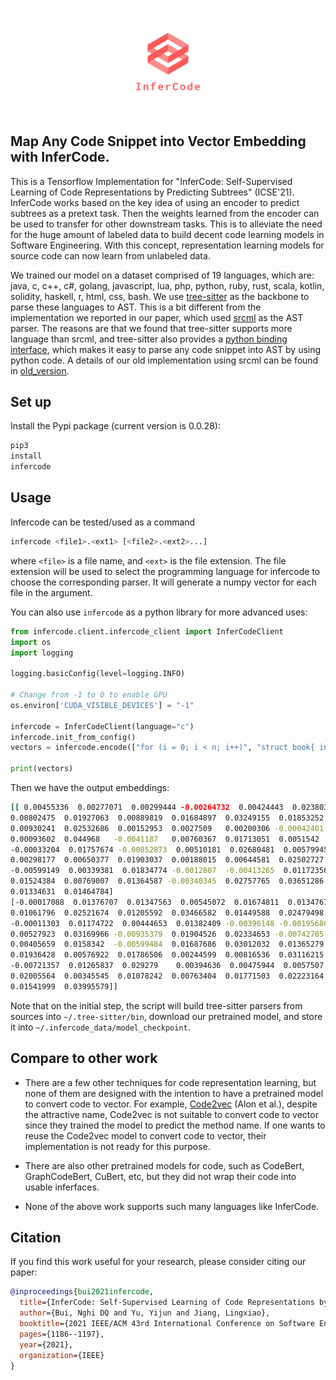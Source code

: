 <p align="center">
    <br>
    <img src="logo/twitter_header_photo_2.png" width="600"/>
    <br>
<p>

## Map Any Code Snippet into Vector Embedding with InferCode.

This is a Tensorflow Implementation for "InferCode: Self-Supervised Learning of Code Representations by Predicting
Subtrees" (ICSE'21). InferCode works based on the key idea of using an encoder to predict subtrees as a pretext task.
Then the weights learned from the encoder can be used to transfer for other downstream tasks. This is to alleviate the
need for the huge amount of labeled data to build decent code learning models in Software Engineering. With this
concept, representation learning models for source code can now learn from unlabeled data.

We trained our model on a dataset comprised of 19 languages, which are: java, c, c++, c#, golang, javascript, lua, php,
python, ruby, rust, scala, kotlin, solidity, haskell, r, html, css, bash. We
use [tree-sitter](https://github.com/tree-sitter/tree-sitter) as the backbone to parse these languages to AST. This is a
bit different from the implementation we reported in our paper, which used [srcml](https://www.srcml.org/) as the AST
parser. The reasons are that we found that tree-sitter supports more language than srcml, and tree-sitter also provides
a [python binding interface](https://github.com/tree-sitter/py-tree-sitter), which makes it easy to parse any code
snippet into AST by using python code. A details of our old implementation using srcml can be found
in [old_version](old_version/).

## Set up

Install the Pypi package (current version is 0.0.28):

```python
pip3
install
infercode
```

## Usage

Infercode can be tested/used as a command

```bash
infercode <file1>.<ext1> [<file2>.<ext2>...]
```

where `<file>` is a file name, and `<ext>` is the file extension. The file extension
will be used to select the programming language for infercode to choose the corresponding
parser. It will generate a numpy vector for each file in the argument.

You can also use `infercode` as a python library for more advanced uses:

```python
from infercode.client.infercode_client import InferCodeClient
import os
import logging

logging.basicConfig(level=logging.INFO)

# Change from -1 to 0 to enable GPU
os.environ['CUDA_VISIBLE_DEVICES'] = "-1"

infercode = InferCodeClient(language="c")
infercode.init_from_config()
vectors = infercode.encode(["for (i = 0; i < n; i++)", "struct book{ int num; char s[27]; }shu[1000];"])

print(vectors)

```

Then we have the output embeddings:

```bash
[[ 0.00455336  0.00277071  0.00299444 -0.00264732  0.00424443  0.02380365
0.00802475  0.01927063  0.00889819  0.01684897  0.03249155  0.01853252
0.00930241  0.02532686  0.00152953  0.0027509   0.00200306 -0.00042401
0.00093602  0.044968   -0.0041187   0.00760367  0.01713051  0.0051542
-0.00033204  0.01757674 -0.00852873  0.00510181  0.02680481  0.00579945
0.00298177  0.00650377  0.01903037  0.00188015  0.00644581  0.02502727
-0.00599149  0.00339381  0.01834774 -0.0012807  -0.00413265  0.01172356
0.01524384  0.00769007  0.01364587 -0.00340345  0.02757765  0.03651286
0.01334631  0.01464784]
[-0.00017088  0.01376707  0.01347563  0.00545072  0.01674811  0.01347677
0.01061796  0.02521674  0.01205592  0.03466582  0.01449588  0.02479498
-0.00011303  0.01174722  0.00444653  0.01382409 -0.00396148 -0.00195686
0.00527923  0.03169966 -0.00935379  0.01904526  0.02334653 -0.00742705
0.00405659  0.0158342  -0.00599484  0.01687686  0.03012032  0.01365279
0.01936428  0.00576922  0.01786506  0.00244599  0.00816536  0.03116215
-0.00721357  0.01265837  0.029279    0.00394636  0.00475944  0.0057507
0.02005564  0.00345545  0.01078242  0.00763404  0.01771503  0.02223164
0.01541999  0.03995579]]
```

Note that on the initial step, the script will build tree-sitter parsers from sources into ```~/.tree-sitter/bin```,
download our pretrained model, and store it into ```~/.infercode_data/model_checkpoint```.

## Compare to other work

- There are a few other techniques for code representation learning, but none of them are designed with the intention to
  have a pretrained model to convert code to vector. For example, [Code2vec](https://arxiv.org/abs/1803.09473) (Alon et
  al.), despite the attractive name, Code2vec is not suitable to convert code to vector since they trained the model to
  predict the method name. If one wants to reuse the Code2vec model to convert code to vector, their implementation is
  not ready for this purpose.

- There are also other pretrained models for code, such as CodeBert, GraphCodeBert, CuBert, etc, but they did not wrap
  their code into usable inferfaces.

- None of the above work supports such many languages like InferCode.

## Citation

If you find this work useful for your research, please consider citing our paper:

```bibtex
@inproceedings{bui2021infercode,
  title={InferCode: Self-Supervised Learning of Code Representations by Predicting Subtrees},
  author={Bui, Nghi DQ and Yu, Yijun and Jiang, Lingxiao},
  booktitle={2021 IEEE/ACM 43rd International Conference on Software Engineering (ICSE)},
  pages={1186--1197},
  year={2021},
  organization={IEEE}
}
```

